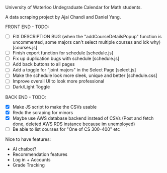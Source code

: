 University of Waterloo Undegraduate Calendar for Math students.

A data scraping project by Ajai Chandi and Daniel Yang.

FRONT END - TODO:
- [ ] FIX DESCRIPTION BUG (when the "addCourseDetailsPopup" function is uncommented, some majors can't select multiple courses and idk why) [courses.js]
- [ ] Finish export function for schedule [schedule.js]
- [ ] Fix up duplication bugs with schedule [schedule.js]
- [ ] Add back buttons to all pages
- [ ] Add a toggle for "joint majors" in the Select Page [select.js]
- [ ] Make the schedule look more sleek, unique and better [schedule.css]
- [ ] Improve overall UI to look more professional
- [ ] Dark/Light Toggle

BACK END - TODO:
- [X] Make JS script to make the CSVs usable
- [X] Redo the scraping for minors
- [X] Maybe use AWS database backend instead of CSVs (Post and fetch done, deleted AWS RDS instance because im unemployed)
- [ ] Be able to list courses for "One of CS 300-400" etc

Nice to have features:
- AI chatbot?
- Recommendation features
- Log in + Accounts
- Grade Tracking 
